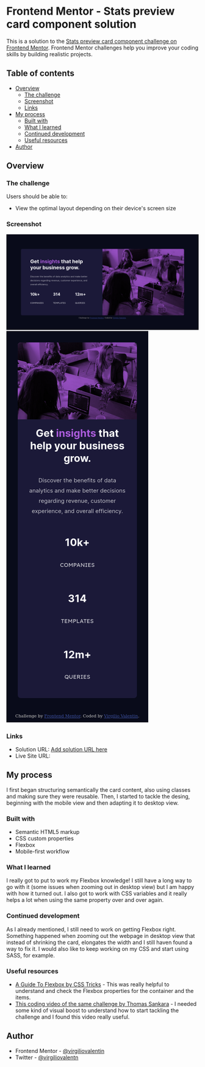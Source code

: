 # Frontend Mentor - Stats preview card component solution

This is a solution to the [Stats preview card component challenge on Frontend Mentor](https://www.frontendmentor.io/challenges/stats-preview-card-component-8JqbgoU62). Frontend Mentor challenges help you improve your coding skills by building realistic projects. 

## Table of contents

- [Overview](#overview)
  - [The challenge](#the-challenge)
  - [Screenshot](#screenshot)
  - [Links](#links)
- [My process](#my-process)
  - [Built with](#built-with)
  - [What I learned](#what-i-learned)
  - [Continued development](#continued-development)
  - [Useful resources](#useful-resources)
- [Author](#author)

## Overview

### The challenge

Users should be able to:

- View the optimal layout depending on their device's screen size

### Screenshot

![Desktop view](./images/screenshot-desktop.png)
![Mobile view](./images/screenshot-mobile.png)


### Links

- Solution URL: [Add solution URL here](https://www.frontendmentor.io/solutions/mobilefirst-stats-preview-card-using-flexbox-gOJ2TfcVo)
- Live Site URL: [](https://virgiliovalentin.github.io/html-css-playground/stats-preview-card/)

## My process

I first began structuring semantically the card content, also using classes and making sure they were reusable. Then, I started to tackle the desing, beginning with the mobile view and then adapting it to desktop view.

### Built with

- Semantic HTML5 markup
- CSS custom properties
- Flexbox
- Mobile-first workflow

### What I learned

I really got to put to work my Flexbox knowledge! I still have a long way to go with it (some issues when zooming out in desktop view) but I am happy with how it turned out. I also got to work with CSS variables and it really helps a lot when using the same property over and over again.

### Continued development

As I already mentioned, I still need to work on getting Flexbox right. Something happened when zooming out the webpage in desktop view that instead of shrinking the card, elongates the width and I still haven found a way to fix it. I would also like to keep working on my CSS and start using SASS, for example.

### Useful resources

- [A Guide To Flexbox by CSS Tricks](https://css-tricks.com/snippets/css/a-guide-to-flexbox/) - This was really helpful to understand and check the Flexbox properties for the container and the items.
- [This coding video of the same challenge by Thomas Sankara](https://www.youtube.com/watch?v=2tlbKm8_4mg&t=951s) - I needed some kind of visual boost to understand how to start tackling the challenge and I found this video really useful.

## Author

- Frontend Mentor - [@virgiliovalentin](https://www.frontendmentor.io/profile/virgiliovalentin)
- Twitter - [@virgiliovalentn](https://www.twitter.com/virgiliovalentn)